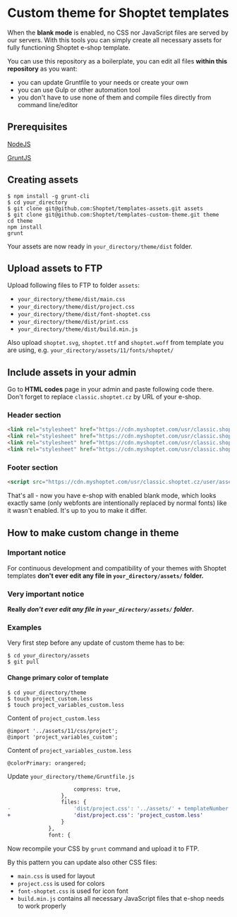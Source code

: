 # Custom theme for Shoptet templates

When the **blank mode** is enabled, no CSS nor JavaScript files are served by our servers.
With this tools you can simply create all necessary assets for fully functioning Shoptet e-shop template.

You can use this repository as a boilerplate, you can edit all files **within this repository** as you want:
* you can update Gruntfile to your needs or create your own
* you can use Gulp or other automation tool
* you don't have to use none of them and compile files directly from command line/editor 

## Prerequisites

[NodeJS](https://nodejs.org/)

[GruntJS](https://gruntjs.com/)

## Creating assets

```shell
$ npm install -g grunt-cli
$ cd your_directory
$ git clone git@github.com:Shoptet/templates-assets.git assets
$ git clone git@github.com:Shoptet/templates-custom-theme.git theme
cd theme
npm install
grunt
``` 

Your assets are now ready in `your_directory/theme/dist` folder.

## Upload assets to FTP

Upload following files to FTP to folder `assets`:

*  `your_directory/theme/dist/main.css`
*  `your_directory/theme/dist/project.css`
*  `your_directory/theme/dist/font-shoptet.css`
*  `your_directory/theme/dist/print.css`
*  `your_directory/theme/dist/build.min.js`

Also upload `shoptet.svg`, `shoptet.ttf` and `shoptet.woff` from template you are using,
e.g. `your_directory/assets/11/fonts/shoptet/`

## Include assets in your admin

Go to **HTML codes** page in your admin and paste following code there.
Don't forget to replace `classic.shoptet.cz` by URL of your e-shop.

### Header section
```html
<link rel="stylesheet" href="https://cdn.myshoptet.com/usr/classic.shoptet.cz/user/assets/main.css">
<link rel="stylesheet" href="https://cdn.myshoptet.com/usr/classic.shoptet.cz/user/assets/project.css">
<link rel="stylesheet" href="https://cdn.myshoptet.com/usr/classic.shoptet.cz/user/assets/font-shoptet.css">
<link rel="stylesheet" href="https://cdn.myshoptet.com/usr/classic.shoptet.cz/user/assets/print.css">
```
### Footer section
```html
<script src="https://cdn.myshoptet.com/usr/classic.shoptet.cz/user/assets/build.min.js">
```

That's all - now you have e-shop with enabled blank mode, which looks exactly same
(only webfonts are intentionally replaced by normal fonts) like it wasn't enabled.
It's up to you to make it differ.

## How to make custom change in theme

### Important notice

For continuous development and compatibility of your themes with Shoptet templates
**don't ever edit any file in `your_directory/assets/` folder.**

### Very important notice
**Really _don't ever edit any file in `your_directory/assets/` folder_.**

### Examples

Very first step before any update of custom theme has to be:

```shell
$ cd your_directory/assets
$ git pull
```

#### Change primary color of template

```shell
$ cd your_directory/theme
$ touch project_custom.less
$ touch project_variables_custom.less
```

Content of `project_custom.less`
```less
@import '../assets/11/css/project';
@import 'project_variables_custom';
```


Content of `project_variables_custom.less`
```less
@colorPrimary: orangered;
```

Update `your_directory/theme/Gruntfile.js`
```diff
                     compress: true,
                 },
                 files: {
-                    'dist/project.css': '../assets/' + templateNumber + '/css/project.less'
+                    'dist/project.css': 'project_custom.less'
                 }
             },
             font: {

```

Now recompile your CSS by `grunt` command and upload it to FTP.

By this pattern you can update also other CSS files:

* `main.css` is used for layout
* `project.css` is used for colors
* `font-shoptet.css` is used for icon font
* `build.min.js` contains all necessary JavaScript files that e-shop needs to work properly 
